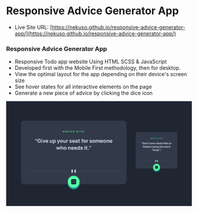 # Responsive Advice Generator App

- Live Site URL: [https://nekuso.github.io/responsive-advice-generator-app/](https://nekuso.github.io/responsive-advice-generator-app/)

### Responsive Advice Generator App


- Responsive Todo app website Using HTML SCSS & JavaScript
- Developed first with the Mobile First methodology, then for desktop.
- View the optimal layout for the app depending on their device's screen size
- See hover states for all interactive elements on the page
- Generate a new piece of advice by clicking the dice icon

![preview img](/preview.png)
